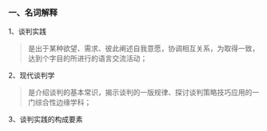 ### 一、名词解释

1、谈判实践

> 是出于某种欲望、需求、彼此阐述自我意愿，协调相互关系，为取得一致，达到个字目的所进行的语言交流活动；

2、现代谈判学

> 是介绍谈判的基本常识，揭示谈判的一版规律、探讨谈判策略技巧应用的一门综合性边缘学科；

3、谈判实践的构成要素



